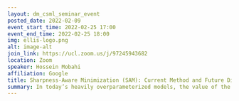 ```yaml
---
layout: dm_csml_seminar_event
posted_date: 2022-02-09
event_start_time: 2022-02-25 17:00
event_end_time: 2022-02-25 18:00
img: ellis-logo.png
alt: image-alt
join_link: https://ucl.zoom.us/j/97245943682
location: Zoom
speaker: Hossein Mobahi
affiliation: Google
title: Sharpness-Aware Minimization (SAM): Current Method and Future Directions
summary: In today’s heavily overparameterized models, the value of the training loss provides few guarantees on model generalization ability. Indeed, optimizing only the training loss value, as is commonly done, can easily lead to suboptimal model quality. Motivated by prior work connecting the geometry of the loss landscape and generalization, we introduce a new and effective procedure for instead simultaneously minimizing loss value and loss sharpness. In particular, our procedure, Sharpness-Aware Minimization (SAM), seeks parameters that lie in neighborhoods having uniformly low loss; this formulation results in a min-max optimization problem on which gradient descent can be performed efficiently. We present empirical results showing that SAM improves model generalization across a variety of benchmark datasets (e.g., CIFAR-10, CIFAR-100, ImageNet, finetuning tasks) and models, yielding novel state-of-the-art performance for several. Additionally, we find that SAM natively provides robustness to label noise on par with that provided by state-of-the-art procedures that specifically target learning with noisy labels. Finally, we will discuss possible directions for further research around SAM.
---
```


